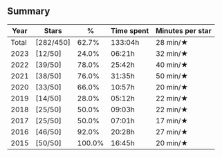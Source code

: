 ## Summary
Year|Stars|%|Time spent|Minutes per star
-|-|-|-|-
Total|[282/450]|62.7%|133:04h|28 min/★
2023|[12/50]|24.0%|06:21h|32 min/★
2022|[39/50]|78.0%|25:42h|40 min/★
2021|[38/50]|76.0%|31:35h|50 min/★
2020|[33/50]|66.0%|10:57h|20 min/★
2019|[14/50]|28.0%|05:12h|22 min/★
2018|[25/50]|50.0%|09:03h|22 min/★
2017|[25/50]|50.0%|07:01h|17 min/★
2016|[46/50]|92.0%|20:28h|27 min/★
2015|[50/50]|100.0%|16:45h|20 min/★
